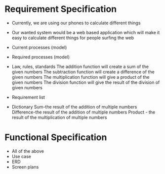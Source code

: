 # Requirement Specification

- Currently, we are using our phones to calculate different things
- Our wanted system would be a web based application which will make it easy to calculate different things for people surfing the web
- Current processes (model)
- Required processes (model)
- Law, rules, standards
    The addition function will create a sum of the given numbers
    The subtraction function will create a difference of the given numbers
    The multiplication function will give a product of the given numbers
    The division function will give the result of the division of given numbers
- Requirement list

- Dictionary
    Sum-the result of the addition of multiple numbers
    Difference-the result of the addition of multiple numbers
    Product - the result of the multiplication of multiple numbers

# Functional Specification

- All of the above
- Use case
- ERD
- Screen plans

